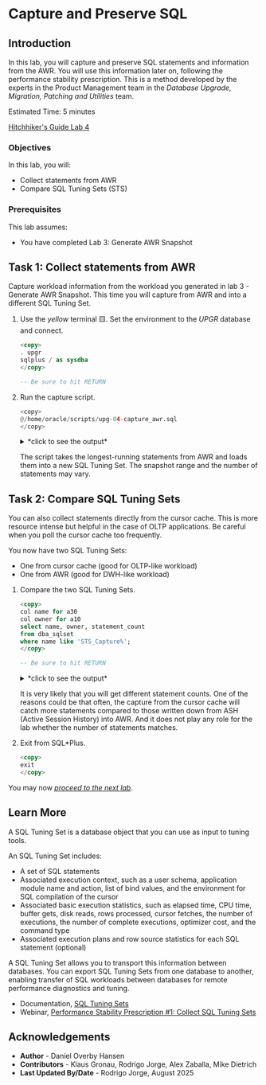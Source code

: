 # Capture and Preserve SQL

## Introduction

In this lab, you will capture and preserve SQL statements and information from the AWR. You will use this information later on, following the performance stability prescription. This is a method developed by the experts in the Product Management team in the *Database Upgrade, Migration, Patching and Utilities* team.

Estimated Time: 5 minutes

[Hitchhiker's Guide Lab 4](youtube:lwvdaM4v4tQ?start=1860)

### Objectives

In this lab, you will:

* Collect statements from AWR
* Compare SQL Tuning Sets (STS)

### Prerequisites

This lab assumes:

* You have completed Lab 3: Generate AWR Snapshot

## Task 1: Collect statements from AWR

Capture workload information from the workload you generated in lab 3 - Generate AWR Snapshot. This time you will capture from AWR and into a different SQL Tuning Set.

1. Use the *yellow* terminal 🟨. Set the environment to the *UPGR* database and connect.

    ``` sql
    <copy>
    . upgr
    sqlplus / as sysdba
    </copy>

    -- Be sure to hit RETURN
    ```

2. Run the capture script.

    ``` python
    <copy>
    @/home/oracle/scripts/upg-04-capture_awr.sql
    </copy>
    ```

    <details>
    <summary>*click to see the output*</summary>

    ``` text
    SQL> @/home/oracle/scripts/upg-04-capture_awr.sql
    Snapshot Range between 111 and 120.
    There are 31 SQL Statements in STS_CaptureAWR.

    PL/SQL procedure successfully completed.
    ```

    </details>

    The script takes the longest-running statements from AWR and loads them into a new SQL Tuning Set. The snapshot range and the number of statements may vary.

## Task 2: Compare SQL Tuning Sets

You can also collect statements directly from the cursor cache. This is more resource intense but helpful in the case of OLTP applications. Be careful when you poll the cursor cache too frequently.

You now have two SQL Tuning Sets:

* One from cursor cache (good for OLTP-like workload)
* One from AWR (good for DWH-like workload)

1. Compare the two SQL Tuning Sets.

    ``` sql
    <copy>
    col name for a30
    col owner for a10
    select name, owner, statement_count 
    from dba_sqlset 
    where name like 'STS_Capture%';
    </copy>

    -- Be sure to hit RETURN
    ```

    <details>
    <summary>*click to see the output*</summary>

    ``` text
    NAME                           OWNER      STATEMENT_COUNT
    ------------------------------ ---------- ---------------
    STS_CaptureCursorCache         SYS                     41
    STS_CaptureAWR                 SYS                     31
    ```

    </details>

    It is very likely that you will get different statement counts. One of the reasons could be that often, the capture from the cursor cache will catch more statements compared to those written down from ASH (Active Session History) into AWR. And it does not play any role for the lab whether the number of statements matches.

2. Exit from SQL*Plus.

    ``` sql
    <copy>
    exit
    </copy>
    ```

You may now [*proceed to the next lab*](#next).

## Learn More

A SQL Tuning Set is a database object that you can use as input to tuning tools.

An SQL Tuning Set includes:

* A set of SQL statements
* Associated execution context, such as a user schema, application module name and action, list of bind values, and the environment for SQL compilation of the cursor
* Associated basic execution statistics, such as elapsed time, CPU time, buffer gets, disk reads, rows processed, cursor fetches, the number of executions, the number of complete executions, optimizer cost, and the command type
* Associated execution plans and row source statistics for each SQL statement (optional)

A SQL Tuning Set allows you to transport this information between databases. You can export SQL Tuning Sets from one database to another, enabling transfer of SQL workloads between databases for remote performance diagnostics and tuning.

* Documentation, [SQL Tuning Sets](https://docs.oracle.com/en/database/oracle/oracle-database/19/tgsql/managing-sql-tuning-sets.html#GUID-DD136837-9921-4C73-ABB8-9F1DC22542C5)
* Webinar, [Performance Stability Prescription #1: Collect SQL Tuning Sets](https://www.youtube.com/watch?v=qCt1_Fc3JRs&t=3969s)

## Acknowledgements

* **Author** - Daniel Overby Hansen
* **Contributors** - Klaus Gronau, Rodrigo Jorge, Alex Zaballa, Mike Dietrich
* **Last Updated By/Date** - Rodrigo Jorge, August 2025
